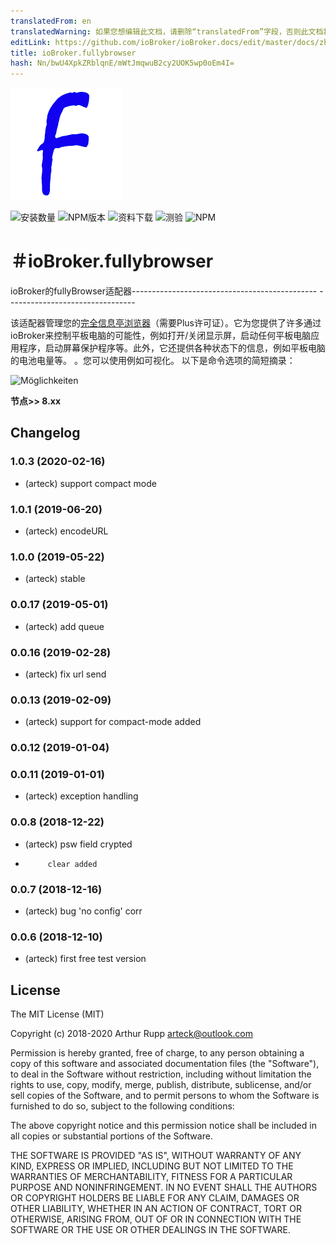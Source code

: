 ```yaml
---
translatedFrom: en
translatedWarning: 如果您想编辑此文档，请删除“translatedFrom”字段，否则此文档将再次自动翻译
editLink: https://github.com/ioBroker/ioBroker.docs/edit/master/docs/zh-cn/adapterref/iobroker.fullybrowser/README.md
title: ioBroker.fullybrowser
hash: Nn/bwU4XpkZRblqnE/mWtJmqwuB2cy2UOK5wp0oEm4I=
---
```

![商标](../../../en/adapterref/iobroker.fullybrowser/admin/fully.png)

![安装数量](http://iobroker.live/badges/fullybrowser-stable.svg)
![NPM版本](http://img.shields.io/npm/v/iobroker.fullybrowser.svg)
![资料下载](https://img.shields.io/npm/dm/iobroker.fullybrowser.svg)
![测验](https://travis-ci.org/arteck/iobroker.fullybrowser.svg?branch=master)
![NPM](https://nodei.co/npm/iobroker.fullybrowser.png?downloads=true)

＃ioBroker.fullybrowser
=================

ioBroker的fullyBrowser适配器---------------------------------------------- --------------------------------

该适配器管理您的[完全信息亭浏览器](https://www.ozerov.de/fully-kiosk-browser)（需要Plus许可证）。它为您提供了许多通过ioBroker来控制平板电脑的可能性，例如打开/关闭显示屏，启动任何平板电脑应用程序，启动屏幕保护程序等。此外，它还提供各种状态下的信息，例如平板电脑的电池电量等。 。您可以使用例如可视化。
以下是命令选项的简短摘录：

![Möglichkeiten](https://github.com/arteck/iobroker.fullyBrowser/blob/master/doku/auszug.png)

<b>节点&gt;&gt; 8.xx</b>

## Changelog
### 1.0.3 (2020-02-16)
* (arteck) support compact mode


### 1.0.1 (2019-06-20)
* (arteck) encodeURL

### 1.0.0 (2019-05-22)
* (arteck) stable

### 0.0.17 (2019-05-01)
* (arteck) add queue

### 0.0.16 (2019-02-28)
* (arteck) fix url send

### 0.0.13 (2019-02-09)
* (arteck) support for compact-mode added

### 0.0.12 (2019-01-04)

### 0.0.11 (2019-01-01)
* (arteck) exception handling


### 0.0.8 (2018-12-22)
* (arteck) psw field crypted
*          clear added
 
### 0.0.7 (2018-12-16)
* (arteck) bug 'no config' corr

### 0.0.6 (2018-12-10)
* (arteck) first free test version

## License
The MIT License (MIT)

Copyright (c) 2018-2020 Arthur Rupp <arteck@outlook.com>

Permission is hereby granted, free of charge, to any person obtaining a copy
of this software and associated documentation files (the "Software"), to deal
in the Software without restriction, including without limitation the rights
to use, copy, modify, merge, publish, distribute, sublicense, and/or sell
copies of the Software, and to permit persons to whom the Software is
furnished to do so, subject to the following conditions:

The above copyright notice and this permission notice shall be included in
all copies or substantial portions of the Software.

THE SOFTWARE IS PROVIDED "AS IS", WITHOUT WARRANTY OF ANY KIND, EXPRESS OR
IMPLIED, INCLUDING BUT NOT LIMITED TO THE WARRANTIES OF MERCHANTABILITY,
FITNESS FOR A PARTICULAR PURPOSE AND NONINFRINGEMENT. IN NO EVENT SHALL THE
AUTHORS OR COPYRIGHT HOLDERS BE LIABLE FOR ANY CLAIM, DAMAGES OR OTHER
LIABILITY, WHETHER IN AN ACTION OF CONTRACT, TORT OR OTHERWISE, ARISING FROM,
OUT OF OR IN CONNECTION WITH THE SOFTWARE OR THE USE OR OTHER DEALINGS IN
THE SOFTWARE.